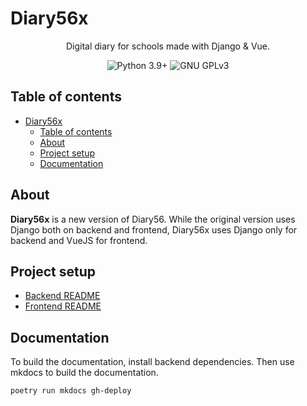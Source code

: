 # Diary56x

<div align="center">

Digital diary for schools made with Django & Vue.

<img alt="Python 3.9+" src="https://img.shields.io/badge/Python_Version-3.9+-blue.svg?style=flat-square">
<img alt="GNU GPLv3" src="https://img.shields.io/github/license/AlanTheKnight/diary56x?style=flat-square">

</div>

## Table of contents

- [Diary56x](#diary56x)
  - [Table of contents](#table-of-contents)
  - [About](#about)
  - [Project setup](#project-setup)
  - [Documentation](#documentation)

## About

**Diary56x** is a new version of Diary56. While the original version uses Django both on backend and frontend, Diary56x uses Django only for backend and VueJS for frontend.

## Project setup

- [Backend README](./backend/README.md)
- [Frontend README](./frontend/README.md)

## Documentation

To build the documentation, install backend dependencies.
Then use mkdocs to build the documentation.

```bash
poetry run mkdocs gh-deploy
```
